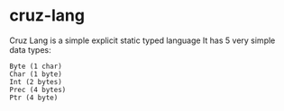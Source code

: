 # cruz-lang

Cruz Lang is a simple explicit static typed language
It has 5 very simple data types:
```
Byte (1 char)
Char (1 byte)
Int (2 bytes)
Prec (4 bytes) 
Ptr (4 byte)
```
